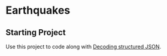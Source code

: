 #  Earthquakes

## Starting Project

Use this project to code along with [Decoding structured JSON](https://developer.apple.com/tutorials/app-dev-training/decoding-structured-json).

